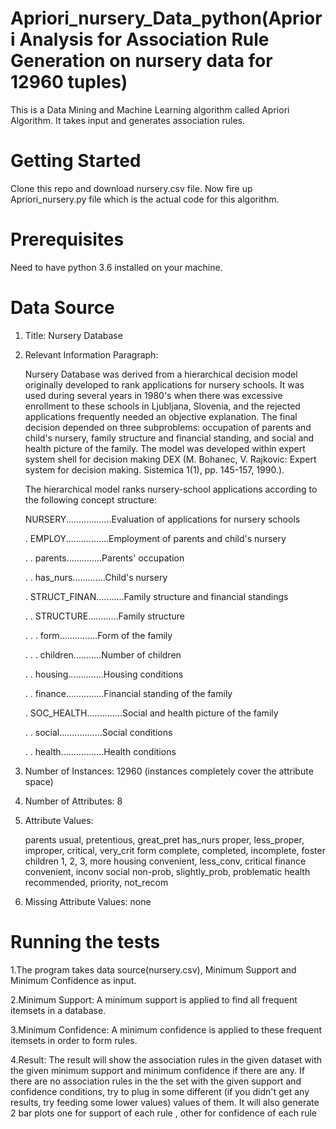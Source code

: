 # Apriori_nursery_Data_python(Apriori Analysis for Association Rule Generation on nursery data for 12960 tuples)

This is a Data Mining and Machine Learning algorithm called Apriori Algorithm. It takes input and generates association rules.

# Getting Started
Clone this repo and download nursery.csv file.
Now fire up Apriori_nursery.py file which is the actual code for this algorithm.

# Prerequisites
Need to have python 3.6 installed on your machine.

# Data Source
1. Title: Nursery Database

2. Relevant Information Paragraph:

   Nursery Database was derived from a hierarchical decision model
   originally developed to rank applications for nursery schools. It
   was used during several years in 1980's when there was excessive
   enrollment to these schools in Ljubljana, Slovenia, and the
   rejected applications frequently needed an objective
   explanation. The final decision depended on three subproblems:
   occupation of parents and child's nursery, family structure and
   financial standing, and social and health picture of the family.
   The model was developed within expert system shell for decision
   making DEX (M. Bohanec, V. Rajkovic: Expert system for decision
   making. Sistemica 1(1), pp. 145-157, 1990.).

   The hierarchical model ranks nursery-school applications according
   to the following concept structure:

   NURSERY..................Evaluation of applications for nursery schools
   
   . EMPLOY.................Employment of parents and child's nursery
   
   . . parents..............Parents' occupation
   
   . . has_nurs.............Child's nursery
   
   . STRUCT_FINAN...........Family structure and financial standings
   
   . . STRUCTURE............Family structure
   
   . . . form...............Form of the family
   
   . . . children...........Number of children
   
   . . housing..............Housing conditions
   
   . . finance...............Financial standing of the family
   
   . SOC_HEALTH..............Social and health picture of the family
   
   . . social.................Social conditions
   
   . . health.................Health conditions

3. Number of Instances: 12960
   (instances completely cover the attribute space)

4. Number of Attributes: 8

5. Attribute Values:

   parents        usual, pretentious, great_pret
   has_nurs       proper, less_proper, improper, critical, very_crit
   form           complete, completed, incomplete, foster
   children       1, 2, 3, more
   housing        convenient, less_conv, critical
   finance        convenient, inconv
   social         non-prob, slightly_prob, problematic
   health         recommended, priority, not_recom

6. Missing Attribute Values: none


# Running the tests

1.The program takes data source(nursery.csv), Minimum Support and Minimum Confidence as input.

2.Minimum Support: A minimum support is applied to find all frequent itemsets in a database.

3.Minimum Confidence: A minimum confidence is applied to these frequent itemsets in order to form rules.

4.Result: The result will show the association rules in the given dataset with the given minimum support and minimum confidence if there are any. If there are no association rules in the the set with the given support and confidence conditions, try to plug in some different (if you didn't get any results, try feeding some lower values) values of them.
It will also generate 2 bar plots one for support of each rule , other for confidence of each rule


